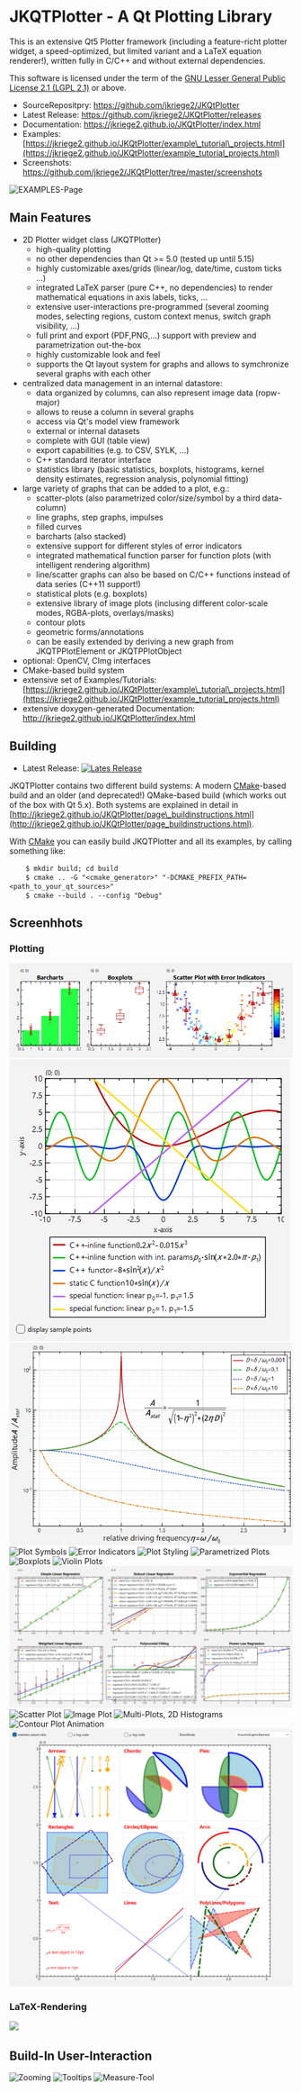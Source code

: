 # JKQTPlotter - A Qt Plotting Library
This is an extensive Qt5 Plotter framework (including a feature-richt plotter widget, a speed-optimized, but limited variant and a LaTeX equation renderer!), written fully in C/C++ and without external dependencies.

This software is licensed under the term of the [GNU Lesser General Public License 2.1 
(LGPL 2.1)](./LICENSE) or above. 

* SourceRepositpry: https://github.com/jkriege2/JKQtPlotter
* Latest Release: https://github.com/jkriege2/JKQtPlotter/releases
* Documentation: https://jkriege2.github.io/JKQtPlotter/index.html
* Examples: [https://jkriege2.github.io/JKQtPlotter/example\_tutorial\_projects.html](https://jkriege2.github.io/JKQtPlotter/example_tutorial_projects.html)
* Screenshots: https://github.com/jkriege2/JKQtPlotter/tree/master/screenshots

![EXAMPLES-Page](https://raw.githubusercontent.com/jkriege2/JKQtPlotter/master/screenshots/examplesbanner.png)

## Main Features
- 2D Plotter widget class (JKQTPlotter)
  - high-quality plotting
  - no other dependencies than Qt >= 5.0 (tested up until 5.15)
  - highly customizable axes/grids (linear/log, date/time, custom ticks ...)
  - integrated LaTeX parser (pure C++, no dependencies) to render mathematical equations in axis labels, ticks, ...
  - extensive user-interactions pre-programmed (several zooming modes, selecting regions, custom context menus, switch graph visibility, ...)
  - full print and export (PDF,PNG,...) support with preview and parametrization out-the-box
  - highly customizable look and feel
  - supports the Qt layout system for graphs and allows to symchronize several graphs with each other
- centralized data management in an internal datastore:
  - data organized by columns, can also represent image data (ropw-major)
  - allows to reuse a column in several graphs
  - access via Qt's model view framework
  - external or internal datasets
  - complete with GUI (table view)
  - export capabilities (e.g. to CSV, SYLK, ...)
  - C++ standard iterator interface
  - statistics library (basic statistics, boxplots, histograms, kernel density estimates, regression analysis, polynomial fitting)
- large variety of graphs that can be added to a plot, e.g.:
  - scatter-plots (also parametrized color/size/symbol by a third data-column)
  - line graphs, step graphs, impulses
  - filled curves
  - barcharts (also stacked)
  - extensive support for different styles of error indicators
  - integrated mathematical function parser for function plots (with intelligent rendering algorithm)
  - line/scatter graphs can also be based on C/C++ functions instead of data series (C++11 support!)
  - statistical plots (e.g. boxplots)
  - extensive library of image plots (inclusing different color-scale modes, RGBA-plots, overlays/masks)
  - contour plots
  - geometric forms/annotations
  - can be easily extended by deriving a new graph from JKQTPPlotElement or JKQTPPlotObject
- optional: OpenCV, CImg interfaces
- CMake-based build system
- extensive set of Examples/Tutorials: [https://jkriege2.github.io/JKQtPlotter/example\_tutorial\_projects.html](https://jkriege2.github.io/JKQtPlotter/example_tutorial_projects.html)
- extensive doxygen-generated Documentation: http://jkriege2.github.io/JKQtPlotter/index.html

## Building

* Latest Release: [![Lates Release](https://img.shields.io/github/v/release/jkriege2/JKQtPlotter)](https://github.com/jkriege2/JKQtPlotter/releases)

JKQTPlotter contains two different build systems: A modern [CMake](https://cmake.org/)-based build and an older (and deprecated!) QMake-based build (which works out of the box with Qt 5.x). Both systems are explained in detail in [http://jkriege2.github.io/JKQtPlotter/page\_buildinstructions.html](http://jkriege2.github.io/JKQtPlotter/page_buildinstructions.html).


With [CMake](https://cmake.org/) you can easily build JKQTPlotter and all its examples, by calling something like:
```
    $ mkdir build; cd build
    $ cmake .. -G "<cmake_generator>" "-DCMAKE_PREFIX_PATH=<path_to_your_qt_sources>"
    $ cmake --build . --config "Debug"
```

## Screenhhots

### Plotting

![Diverse Plots](https://raw.githubusercontent.com/jkriege2/JKQtPlotter/master/screenshots/datastore_groupedstat.png)
![Function Plotting](https://raw.githubusercontent.com/jkriege2/JKQtPlotter/master/screenshots/functionplot.png)
![Log-Axes](https://raw.githubusercontent.com/jkriege2/JKQtPlotter/master/screenshots/logaxes.png)
![Plot Symbols](https://raw.githubusercontent.com/jkriege2/JKQtPlotter/master/screenshots/symbols_and_styles.png)
![Error Indicators](https://raw.githubusercontent.com/jkriege2/JKQtPlotter/master/screenshots/errorbarstyles.png)
![Plot Styling](https://raw.githubusercontent.com/jkriege2/JKQtPlotter/master/screenshots/stylesbanner.png)
![Parametrized Plots](https://raw.githubusercontent.com/jkriege2/JKQtPlotter/master/screenshots/paramscatterplot.png)
![Boxplots](https://raw.githubusercontent.com/jkriege2/JKQtPlotter/master/screenshots/test_styledboxplot.png)
![Violin Plots](https://raw.githubusercontent.com/jkriege2/JKQtPlotter/master/screenshots/violinplot_vert.png)
![Statistics Library](https://raw.githubusercontent.com/jkriege2/JKQtPlotter/master/screenshots/datastore_regression.png)
![Scatter Plot](https://raw.githubusercontent.com/jkriege2/JKQtPlotter/master/screenshots/paramscatterplot_image.png)
![Image Plot](https://raw.githubusercontent.com/jkriege2/JKQtPlotter/master/screenshots/imageplot_modifier.png)
![Multi-Plots, 2D Histograms](https://raw.githubusercontent.com/jkriege2/JKQtPlotter/master/screenshots/datastore_statistics_2d_histcontour.png)
![Contour Plot Animation](https://raw.githubusercontent.com/jkriege2/JKQtPlotter/master/screenshots/contourplot_animated.gif)
![Geometric Plots](https://raw.githubusercontent.com/jkriege2/JKQtPlotter/master/screenshots/geometric.png)

### LaTeX-Rendering
![](https://raw.githubusercontent.com/jkriege2/JKQtPlotter/master/screenshots/mscreen_schroedinger.png)

## Build-In User-Interaction
![Zooming](https://raw.githubusercontent.com/jkriege2/JKQtPlotter/master/doc/images/zoomin_mouse_contextmenu.gif)
![Tooltips](https://raw.githubusercontent.com/jkriege2/JKQtPlotter/master/doc/images/tooltiptool.gif)
![Measure-Tool](https://raw.githubusercontent.com/jkriege2/JKQtPlotter/master/doc/images/rulertool.gif)
